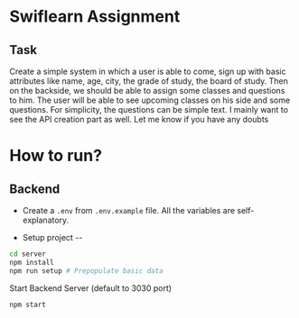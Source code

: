 # Swiflearn Assignment

## Task 

Create a simple system in which a user is able to come, sign up with basic attributes like name, age, city, the grade of study, the board of study. Then on the backside, we should be able to assign some classes and questions to him. The user will be able to see upcoming classes on his side and some questions. For simplicity, the questions can be simple text. I mainly want to see the API creation part as well. Let me know if you have any doubts

# How to run?

## Backend
* Create a `.env` from `.env.example` file. All the variables are self-explanatory.

* Setup project -- 

```bash
cd server
npm install
npm run setup # Prepopulate basic data
```

Start Backend Server (default to 3030 port)
```
npm start
```


